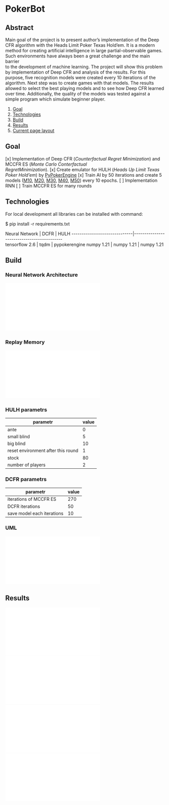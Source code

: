 # PokerBot

## Abstract


Main goal of the project is to present author’s implementation of the Deep CFR algorithm with 
the Heads Limit Poker Texas Hold’em. 
It is a modern method for creating artificial intelligence in large partial-observable games.
Such environments have always been a great challenge and the main barrier  
to the development of machine learning. The project will show this problem 
by implementation of Deep CFR and analysis of the results.
For this purpose, five recognition models were created every 10 iterations of the algorithm.
Next step was to create games with that models. The results allowed to select the 
best playing models and to see how Deep CFR learned over time.
Additionally, the quality of the models was tested against a simple
program which simulate beginner player.

1. [Goal](#goal)
2. [Technologies](#Technologies)
3. [Build](#Build)
4. [Results](#Results)
5. [Current page layout](#layout)

## Goal <a name="goal"></a>

[x] Implementation of Deep CFR (*Counterfactual Regret Minimization*) and MCCFR ES (*Monte  Carlo  Conterfactual  
  RegretMinimization*).
[x] Create emulator for HULH (*Heads Up Limit Texas Poker Hold’em*) by [PyPokerEngine](https://github.com/ishikota/PyPokerEngine)
[x] Train AI by 50 iterations and create 5 models ([M10](./models/M10), [M20](./models/M20), [M30](./models/M30),
    [M40](./models/M40), [M50](./models/M50)) every 10 epochs.
[ ] Implementation RNN
[ ] Train MCCFR ES for many rounds

## Technologies <a name="technologies"></a>

For local development all libraries can be installed with command:

  $ pip install -r requirements.txt 

   Neural Network             | DCFR                        | HULH
------------------------------|-------------------------------------------                                                                     
tensorflow 2.6                | tqdm                        | pypokerengine
numpy 1.21                    | numpy 1.21                  | numpy 1.21

## Build <a name="Build"></a>

### Neural Network Architecture


![alt text](./praca/img/nn.pdf?raw=true)

### Replay Memory


![alt text](./praca/img/bzd.pdf?raw=true)

### HULH parametrs

   parametr                         | value                        
------------------------------------|----------------------------                                                                 
ante                                | 0                       
small blind                         | 5
big blind                           | 10
reset environment after this round  | 1
stock                               | 80
number of players                   | 2

### DCFR parametrs


   parametr                         | value                        
------------------------------------|----------------------------                                                                 
iterations of MCCFR ES              | 270
DCFR iterations                     | 50
save model each iterations          | 10

### UML

![alt text](./praca/img/uml.pdf?raw=true)

## Results  <a name="Results"></a>

![alt text](./praca/img/mecze.pdf?raw=true)
![alt text](./praca/img/mecze_ps.pdf?raw=true)
![alt text](./praca/img/mecze_pw.pdf?raw=true)
![alt text](./praca/img/akcje.pdf?raw=true)



